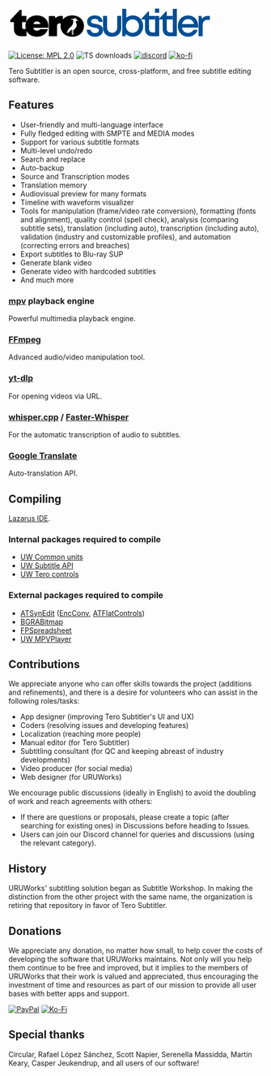 # ![TeroSubtitler](share/terosubtitler_logo.png)
[![License: MPL 2.0](https://img.shields.io/badge/License-MPL_2.0-brightgreen.svg)](https://opensource.org/licenses/MPL-2.0)
![TS downloads](https://img.shields.io/github/downloads/URUWorks/TeroSubtitler/total.svg)
[![discord](https://img.shields.io/badge/Discord-blue)](https://discord.gg/EqzXEa8pHK)
[![ko-fi](https://img.shields.io/badge/Ko--fi-F16061?logo=ko-fi&logoColor=white)](https://ko-fi.com/uruworks)

Tero Subtitler is an open source, cross-platform, and free subtitle editing software.

## Features

- User-friendly and multi-language interface
- Fully fledged editing with SMPTE and MEDIA modes
- Support for various subtitle formats
- Multi-level undo/redo
- Search and replace
- Auto-backup
- Source and Transcription modes
- Translation memory
- Audiovisual preview for many formats
- Timeline with waveform visualizer
- Tools for manipulation (frame/video rate conversion), formatting (fonts and alignment), quality control (spell check), analysis (comparing subtitle sets), translation (including auto), transcription (including auto), validation (industry and customizable profiles), and automation (correcting errors and breaches)
- Export subtitles to Blu-ray SUP
- Generate blank video
- Generate video with hardcoded subtitles
- And much more

### [mpv](https://mpv.io/) playback engine

Powerful multimedia playback engine.

### [FFmpeg](https://ffmpeg.org/)

Advanced audio/video manipulation tool.

### [yt-dlp](https://github.com/yt-dlp/yt-dlp)

For opening videos via URL.

### [whisper.cpp](https://github.com/ggerganov/whisper.cpp) / [Faster-Whisper](https://github.com/Purfview/whisper-standalone-win)

For the automatic transcription of audio to subtitles.

### [Google Translate](https://translate.google.com/)

Auto-translation API.

## Compiling

[Lazarus IDE](https://www.lazarus-ide.org/).

### Internal packages required to compile

- [UW Common units](https://github.com/URUWorks/TeroSubtitler/tree/main/TeroSubtitler/common)
- [UW Subtitle API](https://github.com/URUWorks/TeroSubtitler/tree/main/TeroSubtitler/subtitleapi)
- [UW Tero controls](https://github.com/URUWorks/TeroSubtitler/tree/main/TeroSubtitler/controls)

### External packages required to compile

- [ATSynEdit](https://wiki.freepascal.org/ATSynEdit) ([EncConv](https://github.com/Alexey-T/EncConv), [ATFlatControls](https://github.com/Alexey-T/ATFlatControls))
- [BGRABitmap](https://wiki.freepascal.org/BGRABitmap)
- [FPSpreadsheet](https://wiki.lazarus.freepascal.org/FPSpreadsheet)
- [UW MPVPlayer](https://github.com/URUWorks/UW_MPVPlayer)

## Contributions

We appreciate anyone who can offer skills towards the project (additions and refinements), and there is a desire for volunteers who can assist in the following roles/tasks:
- App designer (improving Tero Subtitler's UI and UX)
- Coders (resolving issues and developing features)
- Localization (reaching more people)
- Manual editor (for Tero Subtitler)
- Subtitling consultant (for QC and keeping abreast of industry developments)
- Video producer (for social media)
- Web designer (for URUWorks)

We encourage public discussions (ideally in English) to avoid the doubling of work and reach agreements with others:
- If there are questions or proposals, please create a topic (after searching for existing ones) in Discussions before heading to Issues.
- Users can join our Discord channel for queries and discussions (using the relevant category).

## History

URUWorks' subtitling solution began as Subtitle Workshop. In making the distinction from the other project with the same name, the organization is retiring that repository in favor of Tero Subtitler.

## Donations

We appreciate any donation, no matter how small, to help cover the costs of developing the software that URUWorks maintains. Not only will you help them continue to be free and improved, but it implies to the members of URUWorks that their work is valued and appreciated, thus encouraging the investment of time and resources as part of our mission to provide all user bases with better apps and support.
 
[![PayPal](https://img.shields.io/badge/PayPal-00457C?style=for-the-badge&logo=paypal&logoColor=white)](https://www.paypal.com/cgi-bin/webscr?cmd=_donations&business=uruworks@gmail.com&lc=US&item_name=Donate+to+URUWorks+Tero+Subtitler&no_note=0&cn=&curency_code=USD&bn=PP-DonationsBF:btn_donateCC_LG.gif:NonHosted)
[![Ko-Fi](https://img.shields.io/badge/Ko--fi-F16061?style=for-the-badge&logo=ko-fi&logoColor=white)](https://ko-fi.com/uruworks)

## Special thanks 

Circular,
Rafael López Sánchez,
Scott Napier,
Serenella Massidda,
Martin Keary,
Casper Jeukendrup,
and all users of our software!
